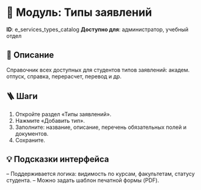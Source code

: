 # 📘 Модуль: Типы заявлений
**ID**: e_services_types_catalog
**Доступно для**: администратор, учебный отдел

## 📝 Описание
Справочник всех доступных для студентов типов заявлений: академ. отпуск, справка, перерасчет, перевод и др.

## 🪜 Шаги
1. Откройте раздел «Типы заявлений».
2. Нажмите «Добавить тип».
3. Заполните: название, описание, перечень обязательных полей и документов.
4. Сохраните.

## 💡 Подсказки интерфейса
– Поддерживается логика: видимость по курсам, факультетам, статусу студента.
– Можно задать шаблон печатной формы (PDF).
